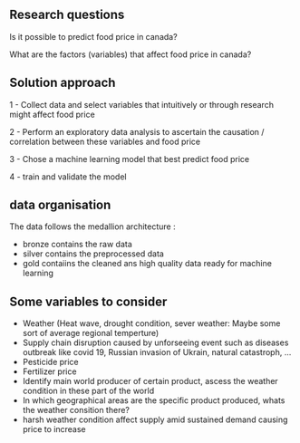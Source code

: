 ## Research questions

Is it possible to predict food price in canada?

What are the factors (variables) that affect food price in canada?

## Solution approach

1 - Collect data and select variables that intuitively or through research might affect food price

2 - Perform an exploratory data analysis to ascertain the causation / correlation between these variables and food price

3 - Chose a machine learning model that best predict food price

4 - train and validate the model


## data organisation

The data follows the medallion architecture :

- bronze contains the raw data
- silver contains the preprocessed data
- gold contaiins the cleaned ans high quality data ready for machine learning


## Some variables to consider

- Weather (Heat wave, drought condition, sever weather: Maybe some sort of average regional temperture)
- Supply chain disruption caused by unforseeing event such as diseases outbreak like covid 19, Russian invasion of Ukrain, natural catastroph, ...
- Pesticide price
- Fertilizer price
- Identify main world producer of certain product, ascess the weather condition in these part of the world
- In which geographical areas are the specific product produced, whats the weather consition there?
- harsh weather condition affect supply amid sustained demand causing price to increase

